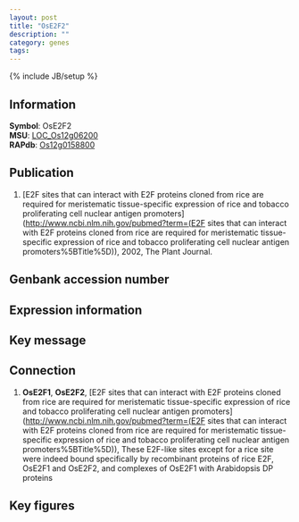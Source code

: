 ```yaml
---
layout: post
title: "OsE2F2"
description: ""
category: genes
tags: 
---
```

{% include JB/setup %}

## Information
__Symbol__: OsE2F2  
__MSU__: [LOC_Os12g06200](http://rice.plantbiology.msu.edu/cgi-bin/ORF_infopage.cgi?orf=LOC_Os12g06200)  
__RAPdb__: [Os12g0158800](http://rapdb.dna.affrc.go.jp/viewer/gbrowse_details/irgsp1?name=Os12g0158800)  

## Publication
1. [E2F sites that can interact with E2F proteins cloned from rice are required for meristematic tissue-specific expression of rice and tobacco proliferating cell nuclear antigen promoters](http://www.ncbi.nlm.nih.gov/pubmed?term=(E2F sites that can interact with E2F proteins cloned from rice are required for meristematic tissue-specific expression of rice and tobacco proliferating cell nuclear antigen promoters%5BTitle%5D)), 2002, The Plant Journal.

## Genbank accession number

## Expression information

## Key message

## Connection
1. __OsE2F1__, __OsE2F2__, [E2F sites that can interact with E2F proteins cloned from rice are required for meristematic tissue-specific expression of rice and tobacco proliferating cell nuclear antigen promoters](http://www.ncbi.nlm.nih.gov/pubmed?term=(E2F sites that can interact with E2F proteins cloned from rice are required for meristematic tissue-specific expression of rice and tobacco proliferating cell nuclear antigen promoters%5BTitle%5D)),  These E2F-like sites except for a rice site were indeed bound specifically by recombinant proteins of rice E2F, OsE2F1 and OsE2F2, and complexes of OsE2F1 with Arabidopsis DP proteins

## Key figures


